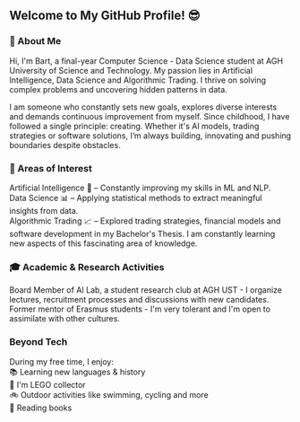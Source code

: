 ## Welcome to My GitHub Profile! 😎
### 🚀 About Me
Hi, I'm Bart, a final-year Computer Science - Data Science student at AGH University of Science and Technology. My passion lies in Artificial Intelligence, Data Science and Algorithmic Trading. I thrive on solving complex problems and uncovering hidden patterns in data.

I am someone who constantly sets new goals, explores diverse interests and demands continuous improvement from myself. Since childhood, I have followed a single principle: creating. Whether it's AI models, trading strategies or software solutions, I’m always building, innovating and pushing boundaries despite obstacles.
### 🔬 Areas of Interest
Artificial Intelligence 🤖 – Constantly improving my skills in ML and NLP.</br>
Data Science 📊 – Applying statistical methods to extract meaningful insights from data.</br>
Algorithmic Trading 📈 – Explored trading strategies, financial models and software development in my Bachelor's Thesis. I am constantly learning new aspects of this fascinating area of knowledge.
### 🎓 Academic & Research Activities
Board Member of AI Lab, a student research club at AGH UST - I organize lectures, recruitment processes and discussions with new candidates.</br>
Former mentor of Erasmus students - I'm very tolerant and I'm open to assimilate with other cultures.
### Beyond Tech
During my free time, I enjoy:</br>
📚 Learning new languages & history</br>
👐 I'm LEGO collector</br>
🚲 Outdoor activities like swimming, cycling and more</br>
📖 Reading books
